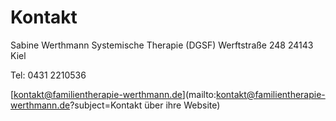 ---
---
# Kontakt

Sabine Werthmann
Systemische Therapie (DGSF)
Werftstraße 248
24143 Kiel

Tel: 0431 2210536

[kontakt@familientherapie-werthmann.de](mailto:kontakt@familientherapie-werthmann.de?subject=Kontakt über ihre Website)